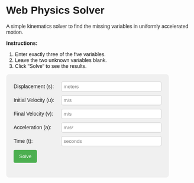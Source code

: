 # Web Physics Solver

A simple kinematics solver to find the missing variables in uniformly accelerated motion.

**Instructions:**
1.  Enter exactly three of the five variables.
2.  Leave the two unknown variables blank.
3.  Click "Solve" to see the results.

<style>
  body { font-family: sans-serif; }
  .solver-container {
    background-color: #f0f0f0;
    padding: 20px;
    border-radius: 8px;
    max-width: 400px;
  }
  .input-group {
    display: flex;
    align-items: center;
    margin-bottom: 10px;
  }
  .input-group label {
    flex: 1;
  }
  .input-group input {
    flex: 2;
    padding: 5px;
    border: 1px solid #ccc;
    border-radius: 4px;
  }
  #solve-button {
    background-color: #4CAF50;
    color: white;
    padding: 10px 15px;
    border: none;
    border-radius: 4px;
    cursor: pointer;
  }
  #solve-button:hover {
    background-color: #45a049;
  }
  #results {
    margin-top: 20px;
    font-weight: bold;
  }
</style>

<div class="solver-container">
  <div class="input-group">
    <label for="s">Displacement (s):</label>
    <input type="number" id="s" placeholder="meters">
  </div>
  <div class="input-group">
    <label for="u">Initial Velocity (u):</label>
    <input type="number" id="u" placeholder="m/s">
  </div>
  <div class="input-group">
    <label for="v">Final Velocity (v):</label>
    <input type="number" id="v" placeholder="m/s">
  </div>
  <div class="input-group">
    <label for="a">Acceleration (a):</label>
    <input type="number" id="a" placeholder="m/s²">
  </div>
  <div class="input-group">
    <label for="t">Time (t):</label>
    <input type="number" id="t" placeholder="seconds">
  </div>
  <button id="solve-button">Solve</button>
  <div id="results"></div>
</div>

<script>
  document.getElementById('solve-button').addEventListener('click', () => {
    const s_in = document.getElementById('s');
    const u_in = document.getElementById('u');
    const v_in = document.getElementById('v');
    const a_in = document.getElementById('a');
    const t_in = document.getElementById('t');
    const resultsDiv = document.getElementById('results');

    const s = s_in.value !== '' ? parseFloat(s_in.value) : null;
    const u = u_in.value !== '' ? parseFloat(u_in.value) : null;
    const v = v_in.value !== '' ? parseFloat(v_in.value) : null;
    const a = a_in.value !== '' ? parseFloat(a_in.value) : null;
    const t = t_in.value !== '' ? parseFloat(t_in.value) : null;

    const values = { s, u, v, a, t };
    const knowns = Object.values(values).filter(val => val !== null).length;

    if (knowns !== 3) {
      resultsDiv.innerHTML = "Error: Please provide exactly three values.";
      return;
    }

    let result_s = s, result_u = u, result_v = v, result_a = a, result_t = t;

    if (u !== null && v !== null && a !== null) { // solve for s, t
      result_t = (v - u) / a;
      result_s = u * result_t + 0.5 * a * result_t * result_t;
    } else if (u !== null && v !== null && t !== null) { // solve for s, a
      result_s = ((u + v) / 2) * t;
      result_a = (v - u) / t;
    } else if (u !== null && v !== null && s !== null) { // solve for a, t
      result_a = (v * v - u * u) / (2 * s);
      result_t = (v - u) / result_a;
    } else if (u !== null && a !== null && t !== null) { // solve for s, v
      result_s = u * t + 0.5 * a * t * t;
      result_v = u + a * t;
    } else if (u !== null && a !== null && s !== null) { // solve for v, t
      result_v = Math.sqrt(u * u + 2 * a * s);
      result_t = (result_v - u) / a;
    } else if (u !== null && t !== null && s !== null) { // solve for v, a
      result_v = (2 * s) / t - u;
      result_a = (result_v - u) / t;
    } else if (v !== null && a !== null && t !== null) { // solve for u, s
      result_u = v - a * t;
      result_s = v * t - 0.5 * a * t * t;
    } else if (v !== null && a !== null && s !== null) { // solve for u, t
      result_u = Math.sqrt(v * v - 2 * a * s);
      result_t = (v - result_u) / a;
    } else if (v !== null && t !== null && s !== null) { // solve for u, a
      result_u = (2 * s) / t - v;
      result_a = (v - result_u) / t;
    } else if (a !== null && t !== null && s !== null) { // solve for u, v
      result_u = (s - 0.5 * a * t * t) / t;
      result_v = result_u + a * t;
    } else {
      resultsDiv.innerHTML = "Could not solve with the given inputs.";
      return;
    }

    resultsDiv.innerHTML = `
      <p>Displacement (s): ${result_s.toFixed(4)} m</p>
      <p>Initial Velocity (u): ${result_u.toFixed(4)} m/s</p>
      <p>Final Velocity (v): ${result_v.toFixed(4)} m/s</p>
      <p>Acceleration (a): ${result_a.toFixed(4)} m/s²</p>
      <p>Time (t): ${result_t.toFixed(4)} s</p>
    `;
  });
</script>
